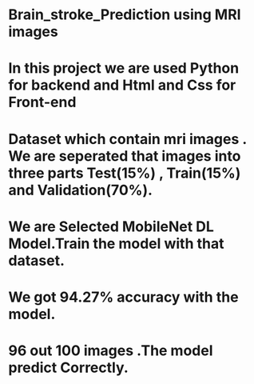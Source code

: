 # Brain_stroke_Prediction using MRI images
# In this project we are used Python for backend and Html and Css for Front-end
# Dataset which contain mri images . We are seperated that images into three parts Test(15%) , Train(15%) and Validation(70%).
# We are Selected MobileNet DL Model.Train the model with that dataset.
# We got 94.27% accuracy with the model.
# 96 out 100 images .The model predict Correctly.

